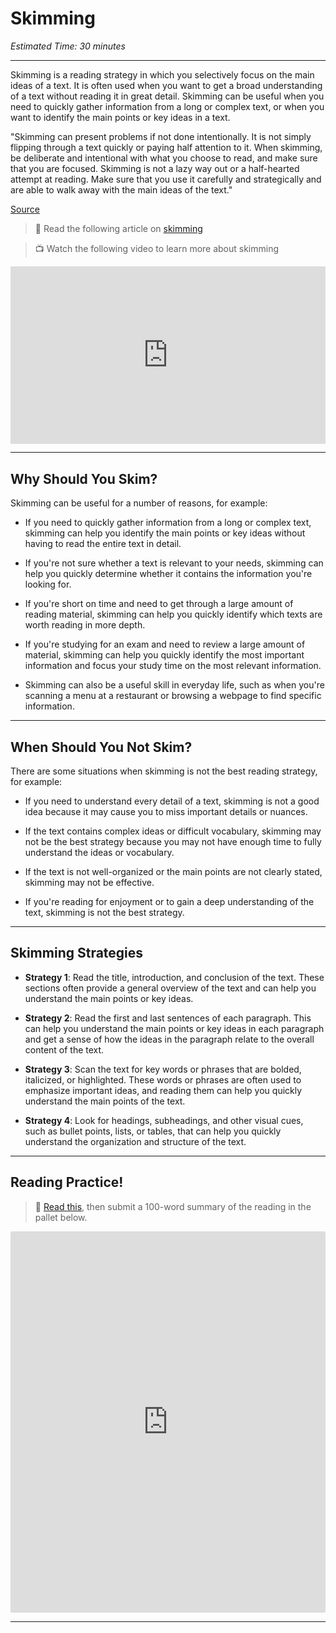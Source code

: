 # Skimming
*Estimated Time: 30 minutes*

---

Skimming is a reading strategy in which you selectively focus on the main ideas of a text. It is often used when you want to get a broad understanding of a text without reading it in great detail. Skimming can be useful when you need to quickly gather information from a long or complex text, or when you want to identify the main points or key ideas in a text.

<aside>
  
"Skimming can present problems if not done intentionally. It is not simply flipping through a text quickly or paying half attention to it. When skimming, be deliberate and intentional with what you choose to read, and make sure that you are focused. Skimming is not a lazy way out or a half-hearted attempt at reading. Make sure that you use it carefully and strategically and are able to walk away with the main ideas of the text."
  
[Source](https://learningcenter.unc.edu/tips-and-tools/skimming/)
  
</aside>

> 📖 Read the following article on [skimming](https://learningcenter.unc.edu/tips-and-tools/skimming/)


> 📺 Watch the following video to learn more about skimming

<div style="position: relative; padding-bottom: 56.25%; height: 0;"><iframe src="https://www.youtube.com/embed/u5-EIeXskOs" title="YouTube video player" frameborder="0" allow="accelerometer; autoplay; clipboard-write; encrypted-media; gyroscope; picture-in-picture" allowfullscreen style="position: absolute; top: 0; left: 0; width: 100%; height: 100%;"></iframe></div>

---

## Why Should You Skim?

Skimming can be useful for a number of reasons, for example:

- If you need to quickly gather information from a long or complex text, skimming can help you identify the main points or key ideas without having to read the entire text in detail.

- If you're not sure whether a text is relevant to your needs, skimming can help you quickly determine whether it contains the information you're looking for.

- If you're short on time and need to get through a large amount of reading material, skimming can help you quickly identify which texts are worth reading in more depth.

- If you're studying for an exam and need to review a large amount of material, skimming can help you quickly identify the most important information and focus your study time on the most relevant information.

- Skimming can also be a useful skill in everyday life, such as when you're scanning a menu at a restaurant or browsing a webpage to find specific information.

---

## When Should You Not Skim?

There are some situations when skimming is not the best reading strategy, for example:

- If you need to understand every detail of a text, skimming is not a good idea because it may cause you to miss important details or nuances.

- If the text contains complex ideas or difficult vocabulary, skimming may not be the best strategy because you may not have enough time to fully understand the ideas or vocabulary.

- If the text is not well-organized or the main points are not clearly stated, skimming may not be effective. 

- If you're reading for enjoyment or to gain a deep understanding of the text, skimming is not the best strategy. 

---

## Skimming Strategies

- **Strategy 1**: Read the title, introduction, and conclusion of the text. These sections often provide a general overview of the text and can help you understand the main points or key ideas.

- **Strategy 2**: Read the first and last sentences of each paragraph. This can help you understand the main points or key ideas in each paragraph and get a sense of how the ideas in the paragraph relate to the overall content of the text.

- **Strategy 3**: Scan the text for key words or phrases that are bolded, italicized, or highlighted. These words or phrases are often used to emphasize important ideas, and reading them can help you quickly understand the main points of the text.

- **Strategy 4**: Look for headings, subheadings, and other visual cues, such as bullet points, lists, or tables, that can help you quickly understand the organization and structure of the text.

---

## Reading Practice!

> 📖 [Read this](https://openai.com/blog/dall-e/), then submit a 100-word summary of the reading in the pallet below.

<div style="border:1px solid rgba(0,0,0,0.1);border-radius:2px;box-sizing:border-box;overflow:hidden;position:relative;width:100%;background:#F4F4F4"><iframe src="https://padlet.com/curriculumpad/20wpz89nphlt81sf" frameborder="0" allow="camera;microphone;geolocation" style="width:100%;height:608px;display:block;padding:0;margin:0"></iframe></div>

---
